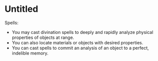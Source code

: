 # Untitled

Spells:

- You may cast divination spells to deeply and rapidly analyze physical properties of objects at range.
- You can also locate materials or objects with desired properties.
- You can cast spells to commit an analysis of an object to a perfect, indelible memory.
